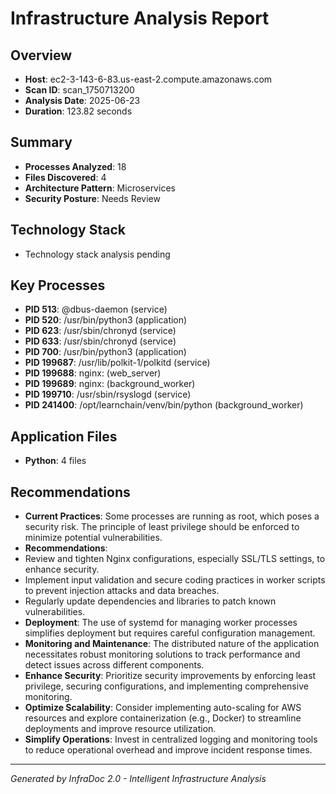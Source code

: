 # Infrastructure Analysis Report

## Overview
- **Host**: ec2-3-143-6-83.us-east-2.compute.amazonaws.com
- **Scan ID**: scan_1750713200
- **Analysis Date**: 2025-06-23
- **Duration**: 123.82 seconds

## Summary
- **Processes Analyzed**: 18
- **Files Discovered**: 4
- **Architecture Pattern**: Microservices
- **Security Posture**: Needs Review

## Technology Stack
- Technology stack analysis pending

## Key Processes
- **PID 513**: @dbus-daemon (service)
- **PID 520**: /usr/bin/python3 (application)
- **PID 623**: /usr/sbin/chronyd (service)
- **PID 633**: /usr/sbin/chronyd (service)
- **PID 700**: /usr/bin/python3 (application)
- **PID 199687**: /usr/lib/polkit-1/polkitd (service)
- **PID 199688**: nginx: (web_server)
- **PID 199689**: nginx: (background_worker)
- **PID 199710**: /usr/sbin/rsyslogd (service)
- **PID 241400**: /opt/learnchain/venv/bin/python (background_worker)

## Application Files
- **Python**: 4 files

## Recommendations
- **Current Practices**: Some processes are running as root, which poses a security risk. The principle of least privilege should be enforced to minimize potential vulnerabilities.
- **Recommendations**:
- Review and tighten Nginx configurations, especially SSL/TLS settings, to enhance security.
- Implement input validation and secure coding practices in worker scripts to prevent injection attacks and data breaches.
- Regularly update dependencies and libraries to patch known vulnerabilities.
- **Deployment**: The use of systemd for managing worker processes simplifies deployment but requires careful configuration management.
- **Monitoring and Maintenance**: The distributed nature of the application necessitates robust monitoring solutions to track performance and detect issues across different components.
- **Enhance Security**: Prioritize security improvements by enforcing least privilege, securing configurations, and implementing comprehensive monitoring.
- **Optimize Scalability**: Consider implementing auto-scaling for AWS resources and explore containerization (e.g., Docker) to streamline deployments and improve resource utilization.
- **Simplify Operations**: Invest in centralized logging and monitoring tools to reduce operational overhead and improve incident response times.

---
*Generated by InfraDoc 2.0 - Intelligent Infrastructure Analysis*
